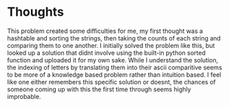 # Thoughts
This problem created some difficulties for me, my first thought was a hashtable and sorting the strings, then taking the counts of each string and comparing them to one another.
I initially solved the problem like this, but looked up a solution that didnt involve using the built-in python sorted function and uploaded it for my own sake. While I understand 
the solution, the indexing of letters by translating them into their ascii comparitive seems to be more of a knowledge based problem rather than intuition based. I feel like one either remembers this specific solution or doesnt, the chances of someone coming up with this the first time through seems highly improbable.
